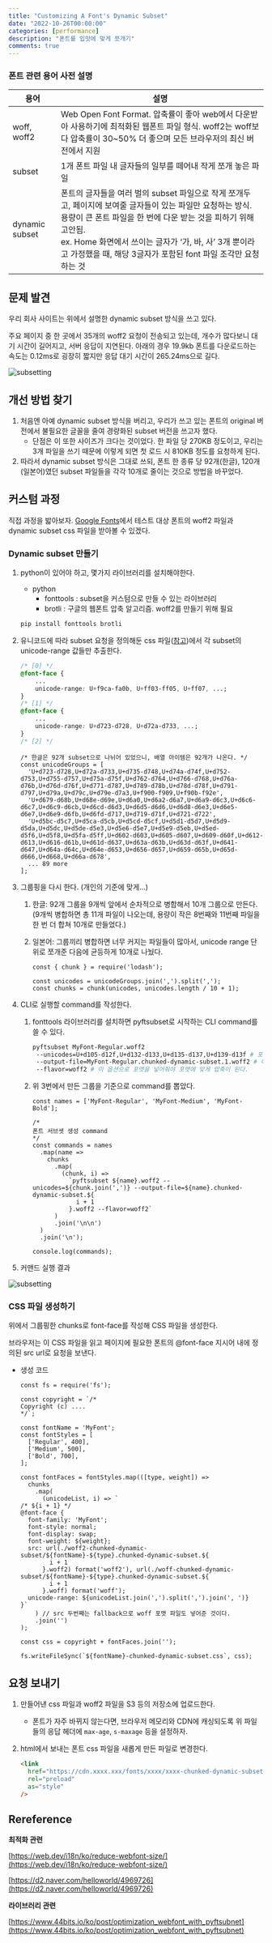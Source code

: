 ```yaml
---
title: "Customizing A Font's Dynamic Subset"
date: "2022-10-26T00:00:00"
categories: [performance]
description: "폰트를 입맛에 맞게 쪼개기"
comments: true
---
```


### 폰트 관련 용어 사전 설명

| 용어 | 설명 |
| --- | --- |
| woff, woff2 | Web Open Font Format. 압축률이 좋아 web에서 다운받아 사용하기에 최적화된 웹폰트 파일 형식. woff2는 woff보다 압축률이 30~50% 더 좋으며 모든 브라우저의 최신 버전에서 지원 |
| subset | 1개 폰트 파일 내 글자들의 일부를 떼어내 작게 쪼개 놓은 파일 |
| dynamic subset | 폰트의 글자들을 여러 벌의 subset 파일으로 작게 쪼개두고, 페이지에 보여줄 글자들이 있는 파일만 요청하는 방식.<br>용량이 큰 폰트 파일을 한 번에 다운 받는 것을 피하기 위해 고안됨.<br>ex. Home 화면에서 쓰이는 글자가 ‘가, 바, 사’ 3개 뿐이라고 가정했을 때, 해당 3글자가 포함된 font 파일 조각만 요청하는 것 |

## 문제 발견

우리 회사 사이트는 위에서 설명한 dynamic subset 방식을 쓰고 있다.

주요 페이지 중 한 곳에서 35개의 woff2 요청이 전송되고 있는데, 개수가 많다보니 대기 시간이 길어지고, 서버 응답이 지연된다. 아래의 경우 19.9kb 폰트를 다운로드하는 속도는 0.12ms로 굉장히 짧지만 응답 대기 시간이 265.24ms으로 길다.

![subsetting](../../assets/customize-font-dynamic-subset/subset-1.png)

## 개선 방법 찾기

1. 처음엔 아예 dynamic subset 방식을 버리고, 우리가 쓰고 있는 폰트의 original 버전에서 불필요한 글꼴을 줄여 경량화된 subset 버전을 쓰고자 했다.
    - 단점은 이 또한 사이즈가 크다는 것이었다. 한 파일 당 270KB 정도이고, 우리는 3개 파일을 쓰기 때문에 이렇게 되면 첫 로드 시 810KB 정도를 요청하게 된다.
2. 따라서 dynamic subset 방식은 그대로 쓰되, 폰트 한 종류 당 92개(한글), 120개(일본어)였던 subset 파일들을 각각 10개로 줄이는 것으로 방법을 바꾸었다.

## 커스텀 과정

직접 과정을 밟아보자. [Google Fonts](https://fonts.google.com/specimen/Roboto)에서 테스트 대상 폰트의 woff2 파일과 dynamic subset css 파일을 받아볼 수 있겠다.

### Dynamic subset 만들기

1. python이 있어야 하고, 몇가지 라이브러리를 설치해야한다.
    - python
        - fonttools : subset을 커스텀으로 만들 수 있는 라이브러리
        - brotli : 구글의 웹폰트 압축 알고리즘. woff2를 만들기 위해 필요
    
    ```bash
    pip install fonttools brotli
    ```
    
2. 유니코드에 따라 subset 요청을 정의해둔 css 파일([참고](https://fonts.googleapis.com/css2?family=Noto+Sans+KR:wght@900&display=swap))에서 각 subset의 unicode-range 값들만 추출한다.
    
    ```css
    /* [0] */
    @font-face {
    	...
    	unicode-range: U+f9ca-fa0b, U+ff03-ff05, U+ff07, ...;
    }
    /* [1] */
    @font-face {
    	...
    	unicode-range: U+d723-d728, U+d72a-d733, ...;
    }
    /* [2] */
    ```
    
    ```tsx
    /* 한글은 92개 subset으로 나뉘어 있었으니, 배열 아이템은 92개가 나온다. */
    const unicodeGroups = [
      'U+d723-d728,U+d72a-d733,U+d735-d748,U+d74a-d74f,U+d752-d753,U+d755-d757,U+d75a-d75f,U+d762-d764,U+d766-d768,U+d76a-d76b,U+d76d-d76f,U+d771-d787,U+d789-d78b,U+d78d-d78f,U+d791-d797,U+d79a,U+d79c,U+d79e-d7a3,U+f900-f909,U+f90b-f92e',
      'U+d679-d68b,U+d68e-d69e,U+d6a0,U+d6a2-d6a7,U+d6a9-d6c3,U+d6c6-d6c7,U+d6c9-d6cb,U+d6cd-d6d3,U+d6d5-d6d6,U+d6d8-d6e3,U+d6e5-d6e7,U+d6e9-d6fb,U+d6fd-d717,U+d719-d71f,U+d721-d722',
      'U+d5bc-d5c7,U+d5ca-d5cb,U+d5cd-d5cf,U+d5d1-d5d7,U+d5d9-d5da,U+d5dc,U+d5de-d5e3,U+d5e6-d5e7,U+d5e9-d5eb,U+d5ed-d5f6,U+d5f8,U+d5fa-d5ff,U+d602-d603,U+d605-d607,U+d609-d60f,U+d612-d613,U+d616-d61b,U+d61d-d637,U+d63a-d63b,U+d63d-d63f,U+d641-d647,U+d64a-d64c,U+d64e-d653,U+d656-d657,U+d659-d65b,U+d65d-d666,U+d668,U+d66a-d678',
      ... 89 more
    ];
    ```
    
3. 그룹핑을 다시 한다. (개인의 기준에 맞게…)
    1. 한글: 92개 그룹을 9개씩 앞에서 순차적으로 병합해서 10개 그룹으로 만든다. 
    (9개씩 병합하면 총 11개 파일이 나오는데, 용량이 작은 8번째와 11번째 파일을 한 번 더 합쳐 10개로 만들었다.)
    2. 일본어: 그룹끼리 병합하면 너무 커지는 파일들이 많아서, unicode range 단위로 쪼개준 다음에 균등하게 10개로 나눴다.
        
        ```tsx
        const { chunk } = require('lodash');
        
        const unicodes = unicodeGroups.join(',').split(',');
        const chunks = chunk(unicodes, unicodes.length / 10 + 1);
        ```
        
4. CLI로 실행할 command를 작성한다.
    1. fonttools 라이브러리를 설치하면 pyftsubset로 시작하는 CLI command를 쓸 수 있다. 
        
        ```bash
        pyftsubset MyFont-Regular.woff2
         --unicodes=U+d105-d12f,U+d132-d133,U+d135-d137,U+d139-d13f # 포함시킬 unicode range
         --output-file=MyFont-Regular.chunked-dynamic-subset.1.woff2 # 아웃풋 파일명
         --flavor=woff2 # 이 옵션으로 포맷을 넣어줘야 포맷에 맞게 압축이 된다.
        ```
        
    2. 위 3번에서 만든 그룹을 기준으로 command를 뽑았다.
        
        ```tsx
        const names = ['MyFont-Regular', 'MyFont-Medium', 'MyFont-Bold'];
        
        /*
        폰트 서브셋 생성 command
        */
        const commands = names
          .map(name =>
            chunks
              .map(
                (chunk, i) =>
                  `pyftsubset ${name}.woff2 --unicodes=${chunk.join(',')} --output-file=${name}.chunked-dynamic-subset.${
                    i + 1
                  }.woff2 --flavor=woff2`
              )
              .join('\n\n')
          )
          .join('\n');
        
        console.log(commands);
        ```
        
5. 커맨드 실행 결과
    
  ![subsetting](../../assets/customize-font-dynamic-subset/subset-2.png)
    

### CSS 파일 생성하기

위에서 그룹핑한 chunks로 font-face를 작성해 CSS 파일을 생성한다. 

브라우저는 이 CSS 파일을 읽고 페이지에 필요한 폰트의 @font-face 지시어 내에 정의된 src url로 요청을 보낸다.

- 생성 코드
    
    ```tsx
    const fs = require('fs');
    
    const copyright = `/*
    Copyright (c) ....
    */`;
    
    const fontName = 'MyFont';
    const fontStyles = [
      ['Regular', 400],
      ['Medium', 500],
      ['Bold', 700],
    ];
    
    const fontFaces = fontStyles.map(([type, weight]) =>
      chunks
        .map(
          (unicodeList, i) => `
    /* ${i + 1} */
    @font-face {
      font-family: 'MyFont';
      font-style: normal;
      font-display: swap;
      font-weight: ${weight};
      src: url(./woff2-chunked-dynamic-subset/${fontName}-${type}.chunked-dynamic-subset.${
            i + 1
          }.woff2) format('woff2'), url(./woff-chunked-dynamic-subset/${fontName}-${type}.chunked-dynamic-subset.${
            i + 1
          }.woff) format('woff'); 
      unicode-range: ${unicodeList.join(',').split(',').join(', ')}
    }` 
        ) // src 두번째는 fallback으로 woff 포맷 파일도 넣어준 것이다.
        .join('')
    );
    
    const css = copyright + fontFaces.join('');
    
    fs.writeFileSync(`${fontName}-chunked-dynamic-subset.css`, css);
    ```
    

## 요청 보내기

1. 만들어낸 css 파일과 woff2 파일을 S3 등의 저장소에 업로드한다.
    - 폰트가 자주 바뀌지 않는다면, 브라우저 메모리와 CDN에 캐싱되도록 위 파일들의 응답 헤더에 `max-age`, `s-maxage` 등을 설정하자.
2. html에서 보내는 폰트 css 파일을 새롭게 만든 파일로 변경한다.
    
    ```html
    <link
      href="https://cdn.xxxx.xxx/fonts/xxxx/xxxx-chunked-dynamic-subset.css"
      rel="preload"
      as="style"
    />
    ```
    

## Rereference

**최적화 관련**

[https://web.dev/i18n/ko/reduce-webfont-size/](https://web.dev/i18n/ko/reduce-webfont-size/)

[https://d2.naver.com/helloworld/4969726](https://d2.naver.com/helloworld/4969726)

**라이브러리 관련**

[https://www.44bits.io/ko/post/optimization_webfont_with_pyftsubnet](https://www.44bits.io/ko/post/optimization_webfont_with_pyftsubnet)